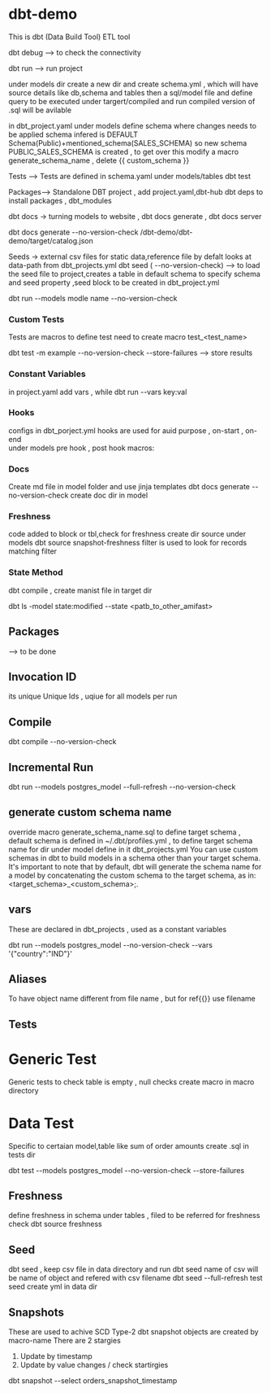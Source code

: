 # dbt-demo
This is dbt (Data Build Tool) ETL tool

 dbt debug --> to check the connectivity

 dbt run --> run project

 under models dir create a new dir and create schema.yml , which will have source details like db,schema and tables 
 then a sql/model file and define query to be executed 
 under targert/compiled and run compiled version of .sql will be avilable

 in dbt_project.yaml under models define schema where changes needs to be applied 
 schema infered is DEFAULT Schema(Public)+mentioned_schema(SALES_SCHEMA) so new schema PUBLIC_SALES_SCHEMA is created , to get over this modify a macro generate_schema_name , delete {{ custom_schema }}

 Tests --> Tests are defined in schema.yaml under models/tables
 dbt test

 Packages--> Standalone DBT project , add project.yaml,dbt-hub   dbt deps to install packages , dbt_modules

 dbt docs -> turning models to website , dbt docs generate  , dbt docs server

 dbt docs generate --no-version-check
 /dbt-demo/dbt-demo/target/catalog.json

 Seeds -> external csv files for static data,reference file
 by defalt looks at data-path from dbt_projects.yml
 dbt seed ( --no-version-check) --> to load the seed file to project,creates a table in default schema
 to specify schema and seed property ,seed block to be created in dbt_project.yml

 dbt run --models modle name --no-version-check
 
### Custom Tests 
Tests are macros to define test need  to create macro test_<test_name>

dbt test -m example --no-version-check --store-failures --> store results

### Constant Variables 
in project.yaml add vars , while dbt run --vars key:val

### Hooks
configs in dbt_porject.yml
hooks are used for auid purpose , on-start , on-end  
under models pre hook , post hook
macros:

### Docs
Create md file in model folder and use jinja templates
dbt docs generate --no-version-check 
create doc dir in model

### Freshness
code added to block or tbl,check for freshness
create dir source under models 
dbt source snapshot-freshness
filter is used to look for records matching filter

### State Method
dbt compile , create manist file in target dir

dbt ls -model state:modified --state <patb_to_other_amifast>

## Packages
--> to be done 

## Invocation ID 
its unique Unique Ids , uqiue for all models per run 

## Compile
dbt compile  --no-version-check 

## Incremental Run
dbt run --models postgres_model --full-refresh --no-version-check

## generate custom schema name 
override macro generate_schema_name.sql to define target schema , default schema is defined in ~/.dbt/profiles.yml  , to define target schema name for dir under model define in it dbt_projects.yml 
You can use custom schemas in dbt to build models in a schema other than your target schema. It's important to note that by default, dbt will generate the schema name for a model by concatenating the custom schema to the target schema, as in: <target_schema>_<custom_schema>;.

## vars 
These are declared in dbt_projects , used as a constant variables 

dbt run --models postgres_model --no-version-check --vars '{"country":"IND"}'

## Aliases 
To have object name different from file name , but for ref{{}} use filename

## Tests
# Generic Test 
Generic tests to check table is empty , null checks
create macro in macro directory  
# Data Test 
Specific to certaian model,table like sum of order amounts 
create .sql in tests dir 

dbt test --models postgres_model --no-version-check --store-failures

## Freshness 
define freshness in schema under tables , filed to be referred for freshness check
dbt source freshness

## Seed
dbt seed , keep csv file in data directory and run dbt seed 
name of csv will be name of object and refered with csv filename 
dbt seed --full-refresh
test seed create yml in data dir 

## Snapshots
These are used to achive SCD Type-2
dbt snapshot
objects are created by macro-name
There are 2 stargies 
1. Update by timestamp
2. Update by value changes / check startirgies 

dbt snapshot --select orders_snapshot_timestamp
